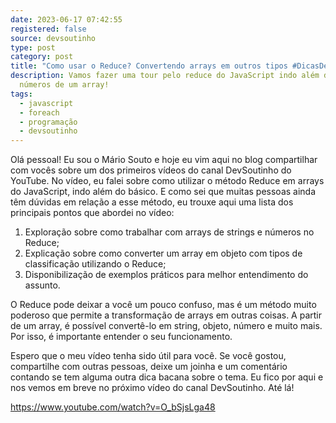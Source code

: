 ```yaml
---
date: 2023-06-17 07:42:55
registered: false
source: devsoutinho
type: post
category: post
title: "Como usar o Reduce? Convertendo arrays em outros tipos #DicasDeJavaScript"
description: Vamos fazer uma tour pelo reduce do JavaScript indo além de somar
  números de um array!
tags:
  - javascript
  - foreach
  - programação
  - devsoutinho
---
```

Olá pessoal! Eu sou o Mário Souto e hoje eu vim aqui no blog compartilhar com vocês sobre um dos primeiros vídeos do canal DevSoutinho do YouTube. No vídeo, eu falei sobre como utilizar o método Reduce em arrays do JavaScript, indo além do básico. E como sei que muitas pessoas ainda têm dúvidas em relação a esse método, eu trouxe aqui uma lista dos principais pontos que abordei no vídeo:

1. Exploração sobre como trabalhar com arrays de strings e números no Reduce;
2. Explicação sobre como converter um array em objeto com tipos de classificação utilizando o Reduce;
3. Disponibilização de exemplos práticos para melhor entendimento do assunto.

O Reduce pode deixar a você um pouco confuso, mas é um método muito poderoso que permite a transformação de arrays em outras coisas. A partir de um array, é possível convertê-lo em string, objeto, número e muito mais. Por isso, é importante entender o seu funcionamento.

Espero que o meu vídeo tenha sido útil para você. Se você gostou, compartilhe com outras pessoas, deixe um joinha e um comentário contando se tem alguma outra dica bacana sobre o tema. Eu fico por aqui e nos vemos em breve no próximo vídeo do canal DevSoutinho. Até lá!

https://www.youtube.com/watch?v=O_bSjsLga48